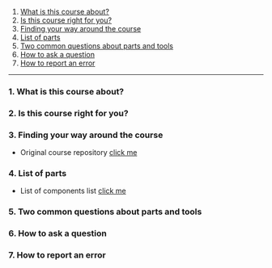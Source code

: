 1. [What is this course about?](#1)
2. [Is this course right for you?](#2)
3. [Finding your way around the course](#3)
4. [List of parts](#4)
5. [Two common questions about parts and tools](#5)
6. [How to ask a question](#6)
7. [How to report an error](#7)

---

### 1. What is this course about?<a id="1"></a>

### 2. Is this course right for you?<a id="2"></a>

### 3. Finding your way around the course<a id="3"></a>

- Original course repository [click me](https://github.com/futureshocked/TE-Arduino-SbS-Getting-Serious)

### 4. List of parts<a id="4"></a>

- List of components list [click me](https://techexplorations.com/parts/asbsgsr-parts/#t-1658456470050)

### 5. Two common questions about parts and tools<a id="5"></a>

### 6. How to ask a question<a id="6"></a>

### 7. How to report an error<a id="7"></a>
